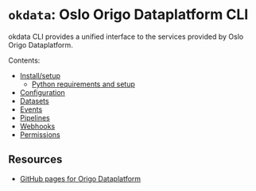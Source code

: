 # `okdata`: Oslo Origo Dataplatform CLI

okdata CLI provides a unified interface to the services provided by Oslo Origo Dataplatform.

Contents:
* [Install/setup](install.md)
  * [Python requirements and setup](python.md)
* [Configuration](configuration.md)
* [Datasets](datasets.md)
* [Events](events.md)
* [Pipelines](pipelines.md)
* [Webhooks](webhooks.md)
* [Permissions](permissions.md)

## Resources
* [GitHub pages for Origo Dataplatform](https://oslokommune.github.io/dataplattform/)
